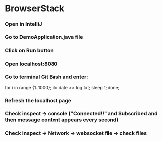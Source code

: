 # BrowserStack

### Open in IntelliJ 

### Go to DemoApplication.java file

### Click on Run button 

### Open localhost:8080 

### Go to terminal Git Bash and enter:
for i in range {1..1000}; do date >> log.txt; sleep 1; done; 

### Refresh the localhost page

### Check inspect -> console ("Connected!!" and Subscribed and then message content appears every second)

### Check inspect -> Network -> websocket file -> check files
